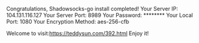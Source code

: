 Congratulations, Shadowsocks-go install completed!
Your Server IP:  104.131.116.127
Your Server Port:  8989
Your Password:  ********
Your Local Port:  1080
Your Encryption Method:  aes-256-cfb

Welcome to visit:https://teddysun.com/392.html
Enjoy it!
